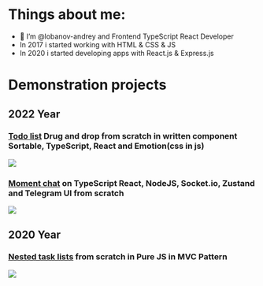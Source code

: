 # Things about me:
- 👋 I’m @lobanov-andrey and Frontend TypeScript React Developer
- In 2017 i started working with HTML & CSS & JS
- In 2020 i started developing apps with React.js & Express.js

# Demonstration projects
## 2022 Year
### [Todo list](https://github.com/lobanov-andrey/todo-list) Drug and drop from scratch in written component Sortable, TypeScript, React and Emotion(css in js) 
![](https://raw.githubusercontent.com/lobanov-andrey/todo-list/main/preview-v3.gif)
### [Moment chat](https://github.com/lobanov-andrey/moment-chat) on TypeScript React, NodeJS, Socket.io, Zustand and Telegram UI from scratch
![](https://raw.githubusercontent.com/lobanov-andrey/moment-chat/main/preview.gif)
## 2020 Year
### [Nested task lists](https://github.com/lobanov-andrey/nested-task-lists) from scratch in Pure JS in MVC Pattern
![](https://github.com/lobanov-andrey/nested-task-lists/blob/master/preview.gif)

<!---
lobanov-andrey/lobanov-andrey is a ✨ special ✨ repository because its `README.md` (this file) appears on your GitHub profile.
You can click the Preview link to take a look at your changes.
--->
